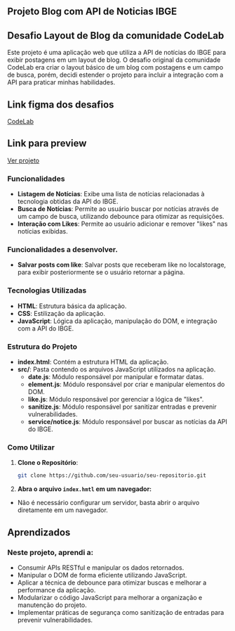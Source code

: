 ## Projeto Blog com API de Noticias IBGE

## Desafio Layout de Blog da comunidade CodeLab
Este projeto é uma aplicação web que utiliza a API de notícias do IBGE para exibir postagens em um layout de blog. O desafio original da comunidade CodeLab era criar o layout básico de um blog com postagens e um campo de busca, porém, decidi estender o projeto para incluir a integração com a API para praticar minhas habilidades.

## Link figma dos desafios 
[CodeLab](https://www.figma.com/design/Yb9IBH56g7T1hdIyZ3BMNO/Desafios---CodeLab?node-id=257087-8&t=zEiZdP6EcTY90fsB-0)

## Link para preview
[Ver projeto](https://gilecampos.github.io/codelab-blog01/)

### Funcionalidades

- **Listagem de Notícias**: Exibe uma lista de notícias relacionadas à tecnologia obtidas da API do IBGE.
- **Busca de Notícias**: Permite ao usuário buscar por notícias através de um campo de busca, utilizando debounce para otimizar as requisições.
- **Interação com Likes**: Permite ao usuário adicionar e remover "likes" nas notícias exibidas.

### Funcionalidades a desenvolver.
- **Salvar posts com like**: Salvar posts que receberam like no localstorage, para exibir posteriormente se o usuário retornar a página.

### Tecnologias Utilizadas

- **HTML**: Estrutura básica da aplicação.
- **CSS**: Estilização da aplicação.
- **JavaScript**: Lógica da aplicação, manipulação do DOM, e integração com a API do IBGE.

### Estrutura do Projeto

- **index.html**: Contém a estrutura HTML da aplicação.
- **src/**: Pasta contendo os arquivos JavaScript utilizados na aplicação.
  - **date.js**: Módulo responsável por manipular e formatar datas.
  - **element.js**: Módulo responsável por criar e manipular elementos do DOM.
  - **like.js**: Módulo responsável por gerenciar a lógica de "likes".
  - **sanitize.js**: Módulo responsável por sanitizar entradas e prevenir vulnerabilidades.
  - **service/notice.js**: Módulo responsável por buscar as notícias da API do IBGE.

### Como Utilizar

1. **Clone o Repositório**:
   ```bash
   git clone https://github.com/seu-usuario/seu-repositorio.git

2. **Abra o arquivo `index.hmtl` em um navegador:**
  - Não é necessário configurar um servidor, basta abrir o arquivo diretamente em um navegador.

## Aprendizados
### Neste projeto, aprendi a:

  - Consumir APIs RESTful e manipular os dados retornados.
  - Manipular o DOM de forma eficiente utilizando JavaScript.
  - Aplicar a técnica de debounce para otimizar buscas e melhorar a performance da aplicação.
  - Modularizar o código JavaScript para melhorar a organização e manutenção do projeto.
  - Implementar práticas de segurança como sanitização de entradas para prevenir vulnerabilidades.

